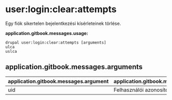 # user:login:clear:attempts
Egy fiók sikertelen bejelentkezési kísérleteinek törlése.

**application.gitbook.messages.usage:**
```
drupal user:login:clear:attempts [arguments]
ulca
uslca
```

## application.gitbook.messages.arguments
application.gitbook.messages.argument | application.gitbook.messages.details
---------|-------------
uid | Felhasználói azonosító.
